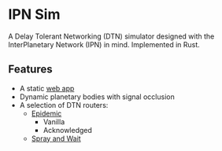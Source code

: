 # IPN Sim
A Delay Tolerant Networking (DTN) simulator designed with the InterPlanetary Network (IPN) in mind. Implemented in Rust.

## Features
- A static [web app](https://goodingc.github.io/ipn_sim/web-app/)
- Dynamic planetary bodies with signal occlusion
- A selection of DTN routers:
  - [Epidemic](http://issg.cs.duke.edu/epidemic/epidemic.pdf)
    - Vanilla
    - Acknowledged
  - [Spray and Wait](https://dl.acm.org/doi/10.1145/1080139.1080143)